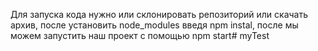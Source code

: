 Для запуска кода нужно или склонировать репозиторий или скачать архив, после установить node_modules  введя npm instal, после мы можем запустить наш проект с помощью npm start#   m y T e s t  
 